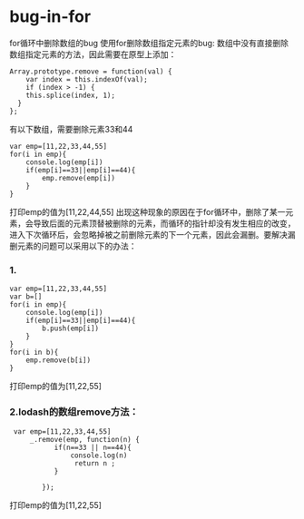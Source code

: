 # bug-in-for
for循环中删除数组的bug
使用for删除数组指定元素的bug:
数组中没有直接删除数组指定元素的方法，因此需要在原型上添加：
```
Array.prototype.remove = function(val) {
    var index = this.indexOf(val);
    if (index > -1) {
    this.splice(index, 1);
  }
};

```
有以下数组，需要删除元素33和44
```
var emp=[11,22,33,44,55]
for(i in emp){
	console.log(emp[i])
	if(emp[i]==33||emp[i]==44){
		emp.remove(emp[i])
	}
}
```
打印emp的值为[11,22,44,55]
出现这种现象的原因在于for循环中，删除了某一元素，会导致后面的元素顶替被删除的元素，而循环的指针却没有发生相应的改变，进入下次循环后，会忽略掉被之前删除元素的下一个元素，因此会漏删。要解决漏删元素的问题可以采用以下的办法：
### 1.
```
var emp=[11,22,33,44,55]
var b=[]
for(i in emp){
	console.log(emp[i])
	if(emp[i]==33||emp[i]==44){
		b.push(emp[i])
	}
} 
for(i in b){
	emp.remove(b[i])
}
```
打印emp的值为[11,22,55]
### 2.lodash的数组remove方法：
```
 var emp=[11,22,33,44,55]
     _.remove(emp, function(n) {
           if(n==33 || n==44){
               console.log(n)
                return n ;
           }
          
        });
 ```
 打印emp的值为[11,22,55]
